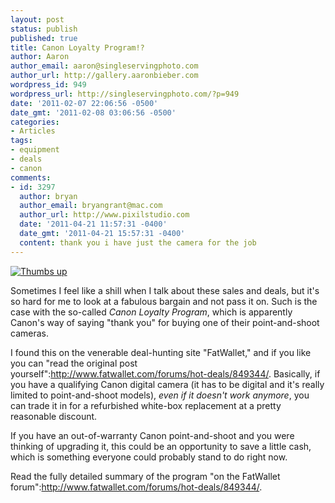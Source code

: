 ```yaml
---
layout: post
status: publish
published: true
title: Canon Loyalty Program!?
author: Aaron
author_email: aaron@singleservingphoto.com
author_url: http://gallery.aaronbieber.com
wordpress_id: 949
wordpress_url: http://singleservingphoto.com/?p=949
date: '2011-02-07 22:06:56 -0500'
date_gmt: '2011-02-08 03:06:56 -0500'
categories:
- Articles
tags:
- equipment
- deals
- canon
comments:
- id: 3297
  author: bryan
  author_email: bryangrant@mac.com
  author_url: http://www.pixilstudio.com
  date: '2011-04-21 11:57:31 -0400'
  date_gmt: '2011-04-21 15:57:31 -0400'
  content: thank you i have just the camera for the job
---
```

[![](http://singleservingphoto.com/wp-content/uploads/2010/03/Thumbs-up.jpg "Thumbs up")](http://singleservingphoto.com/wp-content/uploads/2010/03/Thumbs-up.jpg)

Sometimes I feel like a shill when I talk about these sales and deals,
but it's so hard for me to look at a fabulous bargain and not pass it
on. Such is the case with the so-called _Canon Loyalty Program_, which
is apparently Canon's way of saying "thank you" for buying one of their
point-and-shoot cameras.

I found this on the venerable deal-hunting site "FatWallet," and if you
like you can "read the original post
yourself":http://www.fatwallet.com/forums/hot-deals/849344/. Basically,
if you have a qualifying Canon digital camera (it has to be digital and
it's really limited to point-and-shoot models), _even if it doesn't
work anymore_, you can trade it in for a refurbished white-box
replacement at a pretty reasonable discount.

If you have an out-of-warranty Canon point-and-shoot and you were
thinking of upgrading it, this could be an opportunity to save a little
cash, which is something everyone could probably stand to do right now.

Read the fully detailed summary of the program "on the FatWallet
forum":http://www.fatwallet.com/forums/hot-deals/849344/.
